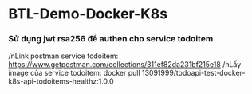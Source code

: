 # BTL-Demo-Docker-K8s
### Sử dụng jwt rsa256 để authen cho service todoitem
/nLink postman service todoitem: https://www.getpostman.com/collections/311ef82da231bf215e18
/nLấy image của service todoitem: docker pull 13091999/todoapi-test-docker-k8s-api-todoitems-healthz:1.0.0
